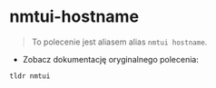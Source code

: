 # nmtui-hostname

> To polecenie jest aliasem alias `nmtui hostname`.

- Zobacz dokumentację oryginalnego polecenia:

`tldr nmtui`
